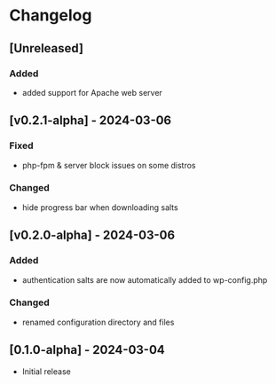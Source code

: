 # Changelog

## [Unreleased]

### Added

- added support for Apache web server

## [v0.2.1-alpha] - 2024-03-06

### Fixed

- php-fpm & server block issues on some distros

### Changed

- hide progress bar when downloading salts

## [v0.2.0-alpha] - 2024-03-06

### Added

- authentication salts are now automatically added to wp-config.php

### Changed

- renamed configuration directory and files

## [0.1.0-alpha] - 2024-03-04

- Initial release
